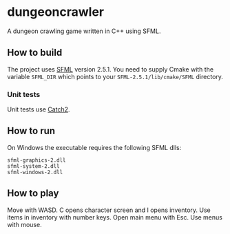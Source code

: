 # dungeoncrawler

A dungeon crawling game written in C++ using SFML.

## How to build

The project uses [SFML](https://www.sfml-dev.org/index.php) version 2.5.1. You need to supply Cmake with the variable `SFML_DIR` which points to your `SFML-2.5.1/lib/cmake/SFML` directory.

### Unit tests

Unit tests use [Catch2](https://github.com/catchorg/Catch2).

## How to run

On Windows the executable requires the following SFML dlls:
```
sfml-graphics-2.dll
sfml-system-2.dll
sfml-windows-2.dll
```

## How to play

Move with WASD. C opens character screen and I opens inventory. Use items in inventory with number keys.
Open main menu with Esc. Use menus with mouse.
